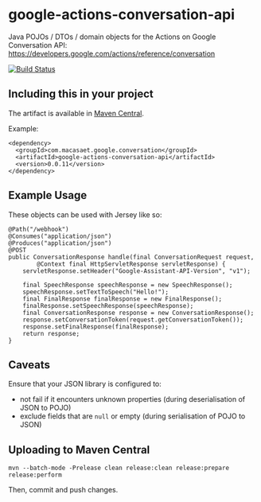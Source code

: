 # google-actions-conversation-api

Java POJOs / DTOs / domain objects  for the Actions on Google Conversation API: https://developers.google.com/actions/reference/conversation

[![Build Status](https://travis-ci.org/l0s/google-actions-conversation-api.svg?branch=master)](https://travis-ci.org/l0s/google-actions-conversation-api)

## Including this in your project

The artifact is available in [Maven Central](https://repo1.maven.org/maven2/com/macasaet/google/conversation/google-actions-conversation-api/).

Example:

    <dependency>
      <groupId>com.macasaet.google.conversation</groupId>
      <artifactId>google-actions-conversation-api</artifactId>
      <version>0.0.11</version>
    </dependency>

## Example Usage

These objects can be used with Jersey like so:

    @Path("/webhook")
    @Consumes("application/json")
    @Produces("application/json")
    @POST
    public ConversationResponse handle(final ConversationRequest request,
            @Context final HttpServletResponse servletResponse) {
        servletResponse.setHeader("Google-Assistant-API-Version", "v1");

        final SpeechResponse speechResponse = new SpeechResponse();
        speechResponse.setTextToSpeech("Hello!");
        final FinalResponse finalResponse = new FinalResponse();
        finalResponse.setSpeechResponse(speechResponse);
        final ConversationResponse response = new ConversationResponse();
        response.setConversationToken(request.getConversationToken());
        response.setFinalResponse(finalResponse);
        return response;
    }

## Caveats

Ensure that your JSON library is configured to:
* not fail if it encounters unknown properties (during deserialisation of JSON to POJO)
* exclude fields that are `null` or empty (during serialisation of POJO to JSON)

## Uploading to Maven Central

    mvn --batch-mode -Prelease clean release:clean release:prepare release:perform

Then, commit and push changes.
